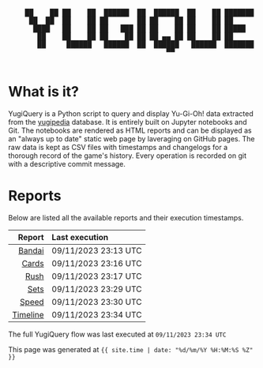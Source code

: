 <div align='center'>
    <pre>
    <br>
    ██    ██ ██    ██  ██████  ██  ██████  ██    ██ ███████ ██████  ██    ██ 
     ██  ██  ██    ██ ██       ██ ██    ██ ██    ██ ██      ██   ██  ██  ██  
      ████   ██    ██ ██   ███ ██ ██    ██ ██    ██ █████   ██████    ████   
       ██    ██    ██ ██    ██ ██ ██ ▄▄ ██ ██    ██ ██      ██   ██    ██    
       ██     ██████   ██████  ██  ██████   ██████  ███████ ██   ██    ██    
                                      ▀▀                                     
    </pre>
</div>

# What is it?

YugiQuery is a Python script to query and display Yu-Gi-Oh! data extracted from the [yugipedia](http://yugipedia.com) database. It is entirely built on Jupyter notebooks and Git. The notebooks are rendered as HTML reports and can be displayed as an "always up to date" static web page by laveraging on GitHub pages. The raw data is kept as CSV files with timestamps and changelogs for a thorough record of the game's history. Every operation is recorded on git with a descriptive commit message. 

# Reports

Below are listed all the available reports and their execution timestamps. 

|                    Report | Last execution       |
| -------------------------:|:-------------------- |
| [Bandai](Bandai.html) | 09/11/2023 23:13 UTC |
| [Cards](Cards.html) | 09/11/2023 23:16 UTC |
| [Rush](Rush.html) | 09/11/2023 23:17 UTC |
| [Sets](Sets.html) | 09/11/2023 23:29 UTC |
| [Speed](Speed.html) | 09/11/2023 23:30 UTC |
| [Timeline](Timeline.html) | 09/11/2023 23:34 UTC |


The full YugiQuery flow was last executed at `09/11/2023 23:34 UTC`

This page was generated at `{{ site.time | date: "%d/%m/%Y %H:%M:%S %Z" }}`
